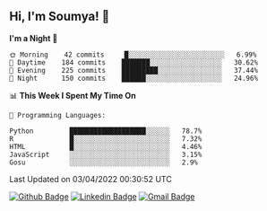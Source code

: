 ## Hi, I'm Soumya! 👋

<!--START_SECTION:waka-->
**I'm a Night 🦉** 

```text
🌞 Morning    42 commits     █░░░░░░░░░░░░░░░░░░░░░░░░   6.99% 
🌆 Daytime    184 commits    ███████░░░░░░░░░░░░░░░░░░   30.62% 
🌃 Evening    225 commits    █████████░░░░░░░░░░░░░░░░   37.44% 
🌙 Night      150 commits    ██████░░░░░░░░░░░░░░░░░░░   24.96%

```


📊 **This Week I Spent My Time On** 

```text
💬 Programming Languages: 

Python         ███████████████████░░░░░░   78.7% 
R              █░░░░░░░░░░░░░░░░░░░░░░░░   7.32% 
HTML           █░░░░░░░░░░░░░░░░░░░░░░░░   4.46% 
JavaScript     ░░░░░░░░░░░░░░░░░░░░░░░░░   3.15% 
Gosu           ░░░░░░░░░░░░░░░░░░░░░░░░░   2.9%
```


 Last Updated on 03/04/2022 00:30:52 UTC
<!--END_SECTION:waka-->

[![Github Badge](https://img.shields.io/badge/-rubyruins-grey?style=for-the-badge&logo=github&logoColor=white&link=https://github.com/rubyruins/)](https://www.github.com/rubyruins/) 
[![Linkedin Badge](https://img.shields.io/badge/-Soumya%20Parekh-0072b1?style=for-the-badge&logo=Linkedin&logoColor=white&link=https://www.linkedin.com/in/Soumya-Parekh/)](https://www.linkedin.com/in/Soumya-Parekh/) 
[![Gmail Badge](https://img.shields.io/badge/-soumyaparekh.me@gmail.com-c14438?style=for-the-badge&logo=Gmail&logoColor=white&link=mailto:soumyaparekh.me@gmail.com)](mailto:soumyaparekh.me@gmail.com) 

